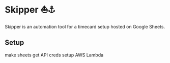 # Skipper ⛵⚓

Skipper is an automation tool for a timecard setup hosted on Google Sheets.

## Setup

make sheets
get API creds
setup AWS Lambda